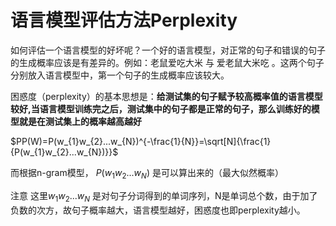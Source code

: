 # 语言模型评估方法Perplexity

如何评估一个语言模型的好坏呢？一个好的语言模型，对正常的句子和错误的句子的生成概率应该是有差异的。例如：老鼠爱吃大米    与     爱老鼠大米吃 。这两个句子分别放入语言模型中，第一个句子的生成概率应该较大。

困惑度（perplexity）的基本思想是：**给测试集的句子赋予较高概率值的语言模型较好,当语言模型训练完之后，测试集中的句子都是正常的句子，那么训练好的模型就是在测试集上的概率越高越好**

$PP(W)=P(w_{1}w_{2}...w_{N})^{-\frac{1}{N}}=\sqrt[N]{\frac{1}{P(w_{1}w_{2}...w_{N})}}$

而根据n-gram模型， $P(w_{1}w_{2}...w_{N})$ 是可以算出来的（最大似然概率）

注意 这里$w_{1}w_{2}...w_{N}$ 是对句子分词得到的单词序列，N是单词总个数，由于加了负数的次方，故句子概率越大，语言模型越好，困惑度也即perplexity越小。